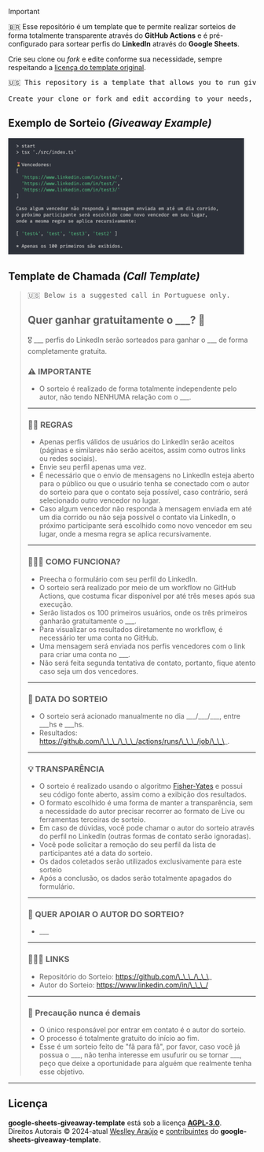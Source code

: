 > [!IMPORTANT]
> 🇧🇷 Esse repositório é um template que te permite realizar sorteios de forma totalmente transparente através do **GitHub Actions** e é pré-configurado para sortear perfis do **LinkedIn** através do **Google Sheets**.
>
> Crie seu clone ou _fork_ e edite conforme sua necessidade, sempre respeitando a [licença do template original](https://github.com/wellwelwel/google-sheets-giveaway-template/blob/main/LICENSE).
>
> <pre>
> 🇺🇸 This repository is a template that allows you to run giveaway completely transparently via GitHub Actions and is pre-configured to sweep LinkedIn profiles via Google Sheets.
> 
> Create your clone or fork and edit according to your needs, always respecting the license of the original template.
> </pre>

## Exemplo de Sorteio _(Giveaway Example)_

<img src="./.github/assets/sample.png" width="480" />

## Template de Chamada _(Call Template)_

<blockquote>

<pre>🇺🇸 Below is a suggested call in Portuguese only.</pre>

## Quer ganhar gratuitamente o \_\_\_? 🙌

🎖️ \_\_\_ perfis do LinkedIn serão sorteados para ganhar o \_\_\_ de forma completamente gratuita.

### ⚠️ IMPORTANTE <!-- Remova caso você tenha autoria sobre o prêmio -->

- O sorteio é realizado de forma totalmente independente pelo autor, não tendo NENHUMA relação com o \_\_\_.

---

### 🧑‍⚖️ REGRAS

- Apenas perfis válidos de usuários do LinkedIn serão aceitos (páginas e similares não serão aceitos, assim como outros links ou redes sociais).
- Envie seu perfil apenas uma vez.
- É necessário que o envio de mensagens no LinkedIn esteja aberto para o público ou que o usuário tenha se conectado com o autor do sorteio para que o contato seja possível, caso contrário, será selecionado outro vencedor no lugar.
- Caso algum vencedor não responda à mensagem enviada em até um dia corrido ou não seja possível o contato via LinkedIn, o próximo participante será escolhido como novo vencedor em seu lugar, onde a mesma regra se aplica recursivamente.

---

### 🧙🏻‍♂️ COMO FUNCIONA?

- Preecha o formulário com seu perfil do LinkedIn.
- O sorteio será realizado por meio de um workflow no GitHub Actions, que costuma ficar disponível por até três meses após sua execução.
- Serão listados os 100 primeiros usuários, onde os três primeiros ganharão gratuitamente o \_\_\_.
- Para visualizar os resultados diretamente no workflow, é necessário ter uma conta no GitHub.
- Uma mensagem será enviada nos perfis vencedores com o link para criar uma conta no \_\_\_.
- Não será feita segunda tentativa de contato, portanto, fique atento caso seja um dos vencedores.

---

### 📆 DATA DO SORTEIO

- O sorteio será acionado manualmente no dia \_\_\_/\_\_\_/\_\_\_, entre \_\_\_hs e \_\_\_hs.
- Resultados: https://github.com/\_\_\_/\_\_\_/actions/runs/\_\_\_/job/\_\_\_.

---

### 💡 TRANSPARÊNCIA

- O sorteio é realizado usando o algoritmo [Fisher-Yates](./src/helpers/results.ts) e possui seu código fonte aberto, assim como a exibição dos resultados.
- O formato escolhido é uma forma de manter a transparência, sem a necessidade do autor precisar recorrer ao formato de Live ou ferramentas terceiras de sorteio.
- Em caso de dúvidas, você pode chamar o autor do sorteio através do perfil no LinkedIn (outras formas de contato serão ignoradas).
- Você pode solicitar a remoção do seu perfil da lista de participantes até a data do sorteio.
- Os dados coletados serão utilizados exclusivamente para este sorteio
- Após a conclusão, os dados serão totalmente apagados do formulário.

---

### 💙 QUER APOIAR O AUTOR DO SORTEIO?

- \_\_\_

---

### 🙋🏻‍♂️ LINKS

- Repositório do Sorteio: https://github.com/\_\_\_/\_\_\_
- Autor do Sorteio: https://www.linkedin.com/in/\_\_\_/

---

### 🔐 Precaução nunca é demais

- O único responsável por entrar em contato é o autor do sorteio.
- O processo é totalmente gratuito do início ao fim.
- Esse é um sorteio feito de "fã para fã", por favor, caso você já possua o \_\_\_, não tenha interesse em usufurir ou se tornar \_\_\_, peço que deixe a oportunidade para alguém que realmente tenha esse objetivo.

</blockquote>

---

## Licença

**google-sheets-giveaway-template** está sob a licença [**AGPL-3.0**](https://github.com/wellwelwel/poku/blob/main/LICENSE).<br />
Direitos Autorais © 2024-atual [Weslley Araújo](https://github.com/wellwelwel) e [contribuintes](https://github.com/wellwelwel/poku/graphs/contributors) do **google-sheets-giveaway-template**.
